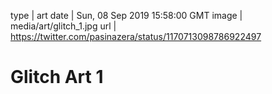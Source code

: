 type | art
date | Sun, 08 Sep 2019 15:58:00 GMT
image | media/art/glitch_1.jpg
url | https://twitter.com/pasinazera/status/1170713098786922497

# Glitch Art 1
